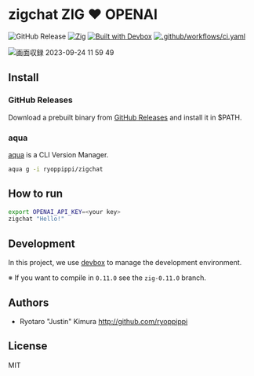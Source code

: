 # zigchat ZIG ❤️ OPENAI

![GitHub Release](https://img.shields.io/github/v/release/ryoppippi/zigchat)
[![Zig](https://custom-icon-badges.herokuapp.com/badge/Zig-ec915c.svg?logo=Zig&logoColor=white)]()
[![Built with Devbox](https://www.jetify.com/img/devbox/shield_galaxy.svg)](https://www.jetify.com/devbox/docs/contributor-quickstart/)
[![.github/workflows/ci.yaml](https://github.com/ryoppippi/zigchat/actions/workflows/ci.yaml/badge.svg)](https://github.com/ryoppippi/zigchat/actions/workflows/ci.yaml)


![画面収録 2023-09-24 11 59 49](https://github.com/ryoppippi/zigchat/assets/1560508/f1f1533d-0cc7-44ec-ae3b-219ecd9992b7)

## Install

### GitHub Releases

Download a prebuilt binary from [GitHub Releases](https://github.com/ryoppippi/zigchat/releases) and install it in $PATH.

### aqua

[aqua](https://aquaproj.github.io/) is a CLI Version Manager.

```bash
aqua g -i ryoppippi/zigchat
```

## How to run

```bash
export OPENAI_API_KEY=<your key>
zigchat "Hello!"
```

## Development
In this project, we use [devbox](https://www.jetify.com/devbox) to manage the development environment.

※  If you want to compile in `0.11.0` see the `zig-0.11.0` branch.


## Authors

- Ryotaro "Justin" Kimura http://github.com/ryoppippi

## License
MIT


